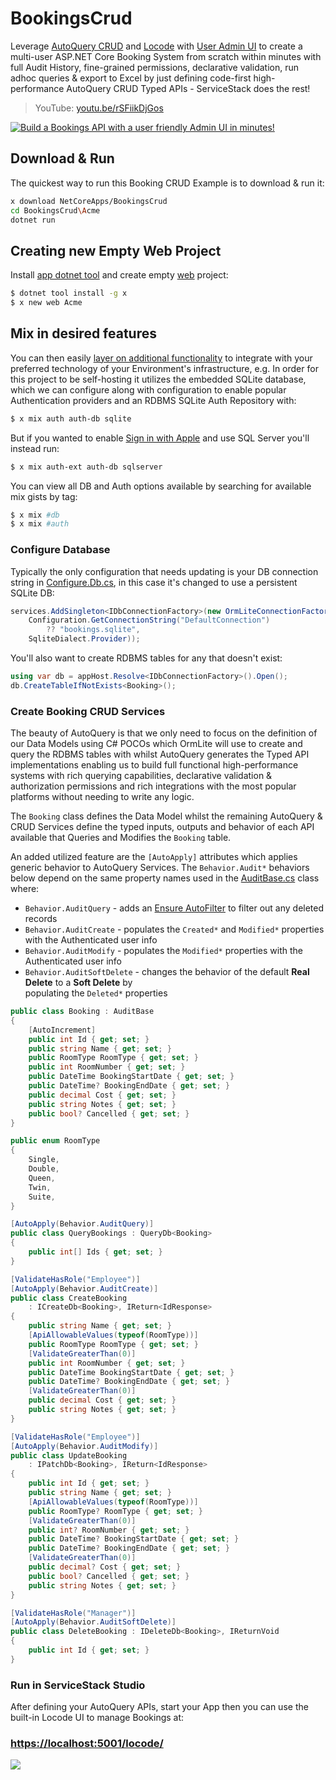 # BookingsCrud

Leverage [AutoQuery CRUD](https://docs.servicestack.net/autoquery-crud) and [Locode](https://docs.servicestack.net/locode/) with [User Admin UI](https://docs.servicestack.net/admin-ui-users) to create a multi-user ASP.NET Core Booking System from scratch within minutes with full Audit History, fine-grained permissions, declarative validation, run adhoc queries & export to Excel by just defining code-first high-performance AutoQuery CRUD Typed APIs - ServiceStack does the rest!

> YouTube: [youtu.be/rSFiikDjGos](https://youtu.be/rSFiikDjGos)

[![Build a Bookings API with a user friendly Admin UI in minutes!](https://img.youtube.com/vi/rSFiikDjGos/0.jpg)](https://www.youtube.com/watch?v=rSFiikDjGos)

## Download & Run

The quickest way to run this Booking CRUD Example is to download & run it:

```bash
x download NetCoreApps/BookingsCrud
cd BookingsCrud\Acme
dotnet run
```

## Creating new Empty Web Project

Install [app dotnet tool](https://docs.servicestack.net/netcore-windows-desktop) and create empty [web](https://github.com/NetCoreApps/BookingsCrud) project:

```bash
$ dotnet tool install -g x
$ x new web Acme
```

## Mix in desired features

You can then easily [layer on additional functionality](https://docs.servicestack.net/mix-tool) to integrate with your preferred technology of your Environment's infrastructure, e.g. In order for this project to be self-hosting it utilizes the embedded SQLite database, which we can configure along with configuration to enable popular Authentication providers and an RDBMS SQLite Auth Repository with:

```bash
$ x mix auth auth-db sqlite
```

But if you wanted to enable [Sign in with Apple](https://docs.servicestack.net/signin-with-apple) and use SQL Server you'll instead run:

```bash
$ x mix auth-ext auth-db sqlserver
```

You can view all DB and Auth options available by searching for available mix gists by tag:

```bash
$ x mix #db
$ x mix #auth
```

### Configure Database

Typically the only configuration that needs updating is your DB connection string in 
[Configure.Db.cs](https://github.com/NetCoreApps/BookingsCrud/blob/main/Acme/Configure.Db.cs), in this case it's changed to use a persistent SQLite DB:

```csharp
services.AddSingleton<IDbConnectionFactory>(new OrmLiteConnectionFactory(
    Configuration.GetConnectionString("DefaultConnection") 
        ?? "bookings.sqlite",
    SqliteDialect.Provider));
```

You'll also want to create RDBMS tables for any that doesn't exist:

```csharp
using var db = appHost.Resolve<IDbConnectionFactory>().Open();
db.CreateTableIfNotExists<Booking>();
```

### Create Booking CRUD Services

The beauty of AutoQuery is that we only need to focus on the definition of our Data Models using C# POCOs which
OrmLite will use to create and query the RDBMS tables with whilst AutoQuery generates the Typed API implementations enabling us to build full functional high-performance systems with rich querying capabilities, declarative validation & authorization permissions and rich integrations with the most popular platforms without needing to write any logic.

The `Booking` class defines the Data Model whilst the remaining AutoQuery & CRUD Services define the typed inputs, outputs and behavior of each API available that Queries and Modifies the `Booking` table.

An added utilized feature are the `[AutoApply]` attributes which applies generic behavior to AutoQuery Services.
The `Behavior.Audit*` behaviors below depend on the same property names used in the 
[AuditBase.cs](https://github.com/ServiceStack/ServiceStack/blob/master/src/ServiceStack.Interfaces/AuditBase.cs) 
class where:

  - `Behavior.AuditQuery` - adds an [Ensure AutoFilter](https://docs.servicestack.net/autoquery-crud#autofilter) to filter out any deleted records
  - `Behavior.AuditCreate` - populates the `Created*` and `Modified*` properties with the Authenticated user info
  - `Behavior.AuditModify` - populates the `Modified*` properties with the Authenticated user info
  - `Behavior.AuditSoftDelete` - changes the behavior of the default **Real Delete** to a **Soft Delete** by  
   populating the `Deleted*` properties

```csharp
public class Booking : AuditBase
{
    [AutoIncrement]
    public int Id { get; set; }
    public string Name { get; set; }
    public RoomType RoomType { get; set; }
    public int RoomNumber { get; set; }
    public DateTime BookingStartDate { get; set; }
    public DateTime? BookingEndDate { get; set; }
    public decimal Cost { get; set; }
    public string Notes { get; set; }
    public bool? Cancelled { get; set; }
}

public enum RoomType
{
    Single,
    Double,
    Queen,
    Twin,
    Suite,
}

[AutoApply(Behavior.AuditQuery)]
public class QueryBookings : QueryDb<Booking>
{
    public int[] Ids { get; set; }
}

[ValidateHasRole("Employee")]
[AutoApply(Behavior.AuditCreate)]
public class CreateBooking
    : ICreateDb<Booking>, IReturn<IdResponse>
{
    public string Name { get; set; }
    [ApiAllowableValues(typeof(RoomType))]
    public RoomType RoomType { get; set; }
    [ValidateGreaterThan(0)]
    public int RoomNumber { get; set; }
    public DateTime BookingStartDate { get; set; }
    public DateTime? BookingEndDate { get; set; }
    [ValidateGreaterThan(0)]
    public decimal Cost { get; set; }
    public string Notes { get; set; }
}

[ValidateHasRole("Employee")]
[AutoApply(Behavior.AuditModify)]
public class UpdateBooking
    : IPatchDb<Booking>, IReturn<IdResponse>
{
    public int Id { get; set; }
    public string Name { get; set; }
    [ApiAllowableValues(typeof(RoomType))]
    public RoomType? RoomType { get; set; }
    [ValidateGreaterThan(0)]
    public int? RoomNumber { get; set; }
    public DateTime? BookingStartDate { get; set; }
    public DateTime? BookingEndDate { get; set; }
    [ValidateGreaterThan(0)]
    public decimal? Cost { get; set; }
    public bool? Cancelled { get; set; }
    public string Notes { get; set; }
}

[ValidateHasRole("Manager")]
[AutoApply(Behavior.AuditSoftDelete)]
public class DeleteBooking : IDeleteDb<Booking>, IReturnVoid
{
    public int Id { get; set; }
}
```

### Run in ServiceStack Studio

After defining your AutoQuery APIs, start your App then you can use the built-in Locode UI to manage Bookings at:

### [https://localhost:5001/locode/](https://localhost:5001/locode/)

![](https://raw.githubusercontent.com/ServiceStack/docs/master/docs/images/locode/bookings-locode.png)
